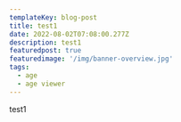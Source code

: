 ```yaml
---
templateKey: blog-post
title: test1
date: 2022-08-02T07:08:00.277Z
description: test1
featuredpost: true
featuredimage: '/img/banner-overview.jpg'
tags: 
  - age
  - age viewer
---
```

test1